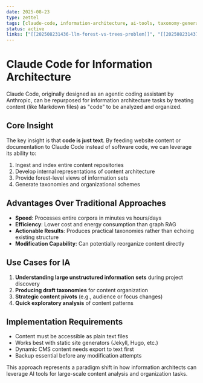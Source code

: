 ```yaml
---
date: 2025-08-23
type: zettel
tags: [claude-code, information-architecture, ai-tools, taxonomy-generation]
status: active
links: ["[[202508231436-llm-forest-vs-trees-problem]]", "[[202508231437-agentic-tools-for-ia]]", "[[202508231438-content-as-code-approach]]"]
---
```


# Claude Code for Information Architecture

Claude Code, originally designed as an agentic coding assistant by Anthropic, can be repurposed for information architecture tasks by treating content (like Markdown files) as "code" to be analyzed and organized.

## Core Insight

The key insight is that **code is just text**. By feeding website content or documentation to Claude Code instead of software code, we can leverage its ability to:

1. Ingest and index entire content repositories
2. Develop internal representations of content architecture
3. Provide forest-level views of information sets
4. Generate taxonomies and organizational schemes

## Advantages Over Traditional Approaches

- **Speed**: Processes entire corpora in minutes vs hours/days
- **Efficiency**: Lower cost and energy consumption than graph RAG
- **Actionable Results**: Produces practical taxonomies rather than echoing existing structure
- **Modification Capability**: Can potentially reorganize content directly

## Use Cases for IA

1. **Understanding large unstructured information sets** during project discovery
2. **Producing draft taxonomies** for content organization
3. **Strategic content pivots** (e.g., audience or focus changes)
4. **Quick exploratory analysis** of content patterns

## Implementation Requirements

- Content must be accessible as plain text files
- Works best with static site generators (Jekyll, Hugo, etc.)
- Dynamic CMS content needs export to text first
- Backup essential before any modification attempts

This approach represents a paradigm shift in how information architects can leverage AI tools for large-scale content analysis and organization tasks.